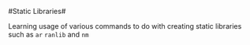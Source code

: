 #Static Libraries#

Learning usage of various commands to do with creating static libraries such as `ar` `ranlib` and `nm`
